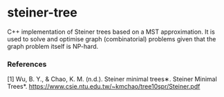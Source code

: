 # steiner-tree
C++ implementation of Steiner trees based on a MST approximation. It is used to solve and optimise graph (combinatorial) problems given that the graph problem itself is NP-hard.

### References
[1] Wu, B. Y., & Chao, K. M. (n.d.). Steiner minimal trees∗. Steiner Minimal Trees*. https://www.csie.ntu.edu.tw/~kmchao/tree10spr/Steiner.pdf 
